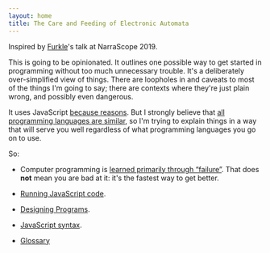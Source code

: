 ```yaml
---
layout: home
title: The Care and Feeding of Electronic Automata
---
```


Inspired by [Furkle](https://twitter.com/furkle_)'s talk at NarraScope 2019.

This is going to be opinionated. It outlines one possible way to get started in programming without too much unnecessary trouble. It's a deliberately over-simplified view of things. There are loopholes in and caveats to most of the things I'm going to say; there are contexts where they're just plain wrong, and possibly even dangerous.

It uses JavaScript [because reasons](why-javascript). But I strongly believe that [all programming languages are similar](similar-languages), so I'm trying to explain things in a way that will serve you well regardless of what programming languages you go on to use.

So:

* Computer programming is [learned primarily through &ldquo;failure&rdquo;](learn-through-failure). That does **not** mean you are bad at it: it's the fastest way to get better.

* [Running JavaScript code](running-javascript).

* [Designing Programs](designing-programs).

* [JavaScript syntax](javascript-syntax).

* [Glossary](glossary)

